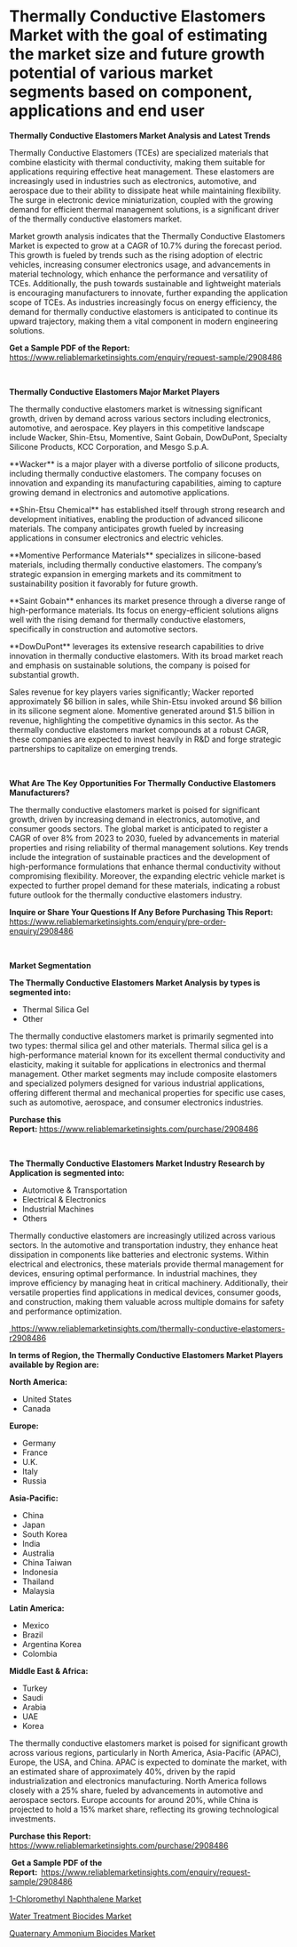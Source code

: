 <p><h1>Thermally Conductive Elastomers Market with the goal of estimating the market size and future growth potential of various market segments based on component, applications and end user</h1></p><p><strong>Thermally Conductive Elastomers Market Analysis and Latest Trends</strong></p>
<p><p>Thermally Conductive Elastomers (TCEs) are specialized materials that combine elasticity with thermal conductivity, making them suitable for applications requiring effective heat management. These elastomers are increasingly used in industries such as electronics, automotive, and aerospace due to their ability to dissipate heat while maintaining flexibility. The surge in electronic device miniaturization, coupled with the growing demand for efficient thermal management solutions, is a significant driver of the thermally conductive elastomers market.</p><p>Market growth analysis indicates that the Thermally Conductive Elastomers Market is expected to grow at a CAGR of 10.7% during the forecast period. This growth is fueled by trends such as the rising adoption of electric vehicles, increasing consumer electronics usage, and advancements in material technology, which enhance the performance and versatility of TCEs. Additionally, the push towards sustainable and lightweight materials is encouraging manufacturers to innovate, further expanding the application scope of TCEs. As industries increasingly focus on energy efficiency, the demand for thermally conductive elastomers is anticipated to continue its upward trajectory, making them a vital component in modern engineering solutions.</p></p>
<p><strong>Get a Sample PDF of the Report:&nbsp;</strong> <a href="https://www.reliablemarketinsights.com/enquiry/request-sample/2908486?utm_campaign=2214&utm_medium=2&utm_source=Github&utm_content=ia&utm_term=12032025&utm_id=thermally-conductive-elastomers">https://www.reliablemarketinsights.com/enquiry/request-sample/2908486</a></p>
<p>&nbsp;</p>
<p><strong>Thermally Conductive Elastomers Major Market Players</strong></p>
<p><p>The thermally conductive elastomers market is witnessing significant growth, driven by demand across various sectors including electronics, automotive, and aerospace. Key players in this competitive landscape include Wacker, Shin-Etsu, Momentive, Saint Gobain, DowDuPont, Specialty Silicone Products, KCC Corporation, and Mesgo S.p.A.</p><p>**Wacker** is a major player with a diverse portfolio of silicone products, including thermally conductive elastomers. The company focuses on innovation and expanding its manufacturing capabilities, aiming to capture growing demand in electronics and automotive applications.</p><p>**Shin-Etsu Chemical** has established itself through strong research and development initiatives, enabling the production of advanced silicone materials. The company anticipates growth fueled by increasing applications in consumer electronics and electric vehicles.</p><p>**Momentive Performance Materials** specializes in silicone-based materials, including thermally conductive elastomers. The company’s strategic expansion in emerging markets and its commitment to sustainability position it favorably for future growth.</p><p>**Saint Gobain** enhances its market presence through a diverse range of high-performance materials. Its focus on energy-efficient solutions aligns well with the rising demand for thermally conductive elastomers, specifically in construction and automotive sectors.</p><p>**DowDuPont** leverages its extensive research capabilities to drive innovation in thermally conductive elastomers. With its broad market reach and emphasis on sustainable solutions, the company is poised for substantial growth.</p><p>Sales revenue for key players varies significantly; Wacker reported approximately $6 billion in sales, while Shin-Etsu invoked around $6 billion in its silicone segment alone. Momentive generated around $1.5 billion in revenue, highlighting the competitive dynamics in this sector. As the thermally conductive elastomers market compounds at a robust CAGR, these companies are expected to invest heavily in R&D and forge strategic partnerships to capitalize on emerging trends.</p></p>
<p>&nbsp;</p>
<p><strong>What Are The Key Opportunities For Thermally Conductive Elastomers Manufacturers?</strong></p>
<p><p>The thermally conductive elastomers market is poised for significant growth, driven by increasing demand in electronics, automotive, and consumer goods sectors. The global market is anticipated to register a CAGR of over 8% from 2023 to 2030, fueled by advancements in material properties and rising reliability of thermal management solutions. Key trends include the integration of sustainable practices and the development of high-performance formulations that enhance thermal conductivity without compromising flexibility. Moreover, the expanding electric vehicle market is expected to further propel demand for these materials, indicating a robust future outlook for the thermally conductive elastomers industry.</p></p>
<p><strong>Inquire or Share Your Questions If Any Before Purchasing This Report:</strong> <a href="https://www.reliablemarketinsights.com/enquiry/pre-order-enquiry/2908486?utm_campaign=2214&utm_medium=2&utm_source=Github&utm_content=ia&utm_term=12032025&utm_id=thermally-conductive-elastomers">https://www.reliablemarketinsights.com/enquiry/pre-order-enquiry/2908486</a></p>
<p>&nbsp;</p>
<p><strong>Market Segmentation</strong></p>
<p><strong>The Thermally Conductive Elastomers Market Analysis by types is segmented into:</strong></p>
<p><ul><li>Thermal Silica Gel</li><li>Other</li></ul></p>
<p><p>The thermally conductive elastomers market is primarily segmented into two types: thermal silica gel and other materials. Thermal silica gel is a high-performance material known for its excellent thermal conductivity and elasticity, making it suitable for applications in electronics and thermal management. Other market segments may include composite elastomers and specialized polymers designed for various industrial applications, offering different thermal and mechanical properties for specific use cases, such as automotive, aerospace, and consumer electronics industries.</p></p>
<p><strong>Purchase this Report:&nbsp;</strong><a href="https://www.reliablemarketinsights.com/purchase/2908486?utm_campaign=2214&utm_medium=2&utm_source=Github&utm_content=ia&utm_term=12032025&utm_id=thermally-conductive-elastomers">https://www.reliablemarketinsights.com/purchase/2908486</a></p>
<p>&nbsp;</p>
<p><strong>The Thermally Conductive Elastomers Market Industry Research by Application is segmented into:</strong></p>
<p><ul><li>Automotive & Transportation</li><li>Electrical & Electronics</li><li>Industrial Machines</li><li>Others</li></ul></p>
<p><p>Thermally conductive elastomers are increasingly utilized across various sectors. In the automotive and transportation industry, they enhance heat dissipation in components like batteries and electronic systems. Within electrical and electronics, these materials provide thermal management for devices, ensuring optimal performance. In industrial machines, they improve efficiency by managing heat in critical machinery. Additionally, their versatile properties find applications in medical devices, consumer goods, and construction, making them valuable across multiple domains for safety and performance optimization.</p></p>
<p><a href="https://www.reliablemarketinsights.com/thermally-conductive-elastomers-r2908486?utm_campaign=2214&utm_medium=2&utm_source=Github&utm_content=ia&utm_term=12032025&utm_id=thermally-conductive-elastomers">&nbsp;https://www.reliablemarketinsights.com/thermally-conductive-elastomers-r2908486</a></p>
<p><strong>In terms of Region, the Thermally Conductive Elastomers Market Players available by Region are:</strong></p>
<p>
    <p> <strong> North America: </strong>
        <ul>
            <li>United States</li>
            <li>Canada</li>
        </ul>
        </p> 
    <p> <strong> Europe: </strong>
        <ul>
            <li>Germany</li>
            <li>France</li>
            <li>U.K.</li>
            <li>Italy</li>
            <li>Russia</li>
        </ul>
        </p> 
    <p> <strong> Asia-Pacific: </strong>
        <ul>
            <li>China</li>
            <li>Japan</li>
            <li>South Korea</li>
            <li>India</li>
            <li>Australia</li>
            <li>China Taiwan</li>
            <li>Indonesia</li>
            <li>Thailand</li>
            <li>Malaysia</li>
        </ul>
        </p> 
    <p> <strong> Latin America: </strong>
        <ul>
            <li>Mexico</li>
            <li>Brazil</li>
            <li>Argentina Korea</li>
            <li>Colombia</li>
        </ul>
        </p> 
    <p> <strong> Middle East & Africa: </strong>
        <ul>
            <li>Turkey</li>
            <li>Saudi</li>
            <li>Arabia</li>
            <li>UAE</li>
            <li>Korea</li>
        </ul>
    </p>
    </p>
<p><p>The thermally conductive elastomers market is poised for significant growth across various regions, particularly in North America, Asia-Pacific (APAC), Europe, the USA, and China. APAC is expected to dominate the market, with an estimated share of approximately 40%, driven by the rapid industrialization and electronics manufacturing. North America follows closely with a 25% share, fueled by advancements in automotive and aerospace sectors. Europe accounts for around 20%, while China is projected to hold a 15% market share, reflecting its growing technological investments.</p></p>
<p><strong>Purchase this Report: </strong><a href="https://www.reliablemarketinsights.com/purchase/2908486?utm_campaign=2214&utm_medium=2&utm_source=Github&utm_content=ia&utm_term=12032025&utm_id=thermally-conductive-elastomers">https://www.reliablemarketinsights.com/purchase/2908486</a></p>
<p>&nbsp;<strong>Get a Sample PDF of the Report:&nbsp;&nbsp;</strong><a href="https://www.reliablemarketinsights.com/enquiry/request-sample/2908486?utm_campaign=2214&utm_medium=2&utm_source=Github&utm_content=ia&utm_term=12032025&utm_id=thermally-conductive-elastomers">https://www.reliablemarketinsights.com/enquiry/request-sample/2908486</a></p>
<p><strong></strong></p>
<p><p><a href="https://github.com/edriceakeime/Market-Research-Report-List-1/blob/main/1-chloromethyl-naphthalene-market.md?utm_campaign=2214&utm_medium=2&utm_source=Github&utm_content=ia&utm_term=12032025&utm_id=thermally-conductive-elastomers">1-Chloromethyl Naphthalene Market</a></p><p><a href="https://github.com/kitkaeberz5z/Market-Research-Report-List-1/blob/main/water-treatment-biocides-market.md?utm_campaign=2214&utm_medium=2&utm_source=Github&utm_content=ia&utm_term=12032025&utm_id=thermally-conductive-elastomers">Water Treatment Biocides Market</a></p><p><a href="https://github.com/snelldimkeod/Market-Research-Report-List-1/blob/main/quaternary-ammonium-biocides-market.md?utm_campaign=2214&utm_medium=2&utm_source=Github&utm_content=ia&utm_term=12032025&utm_id=thermally-conductive-elastomers">Quaternary Ammonium Biocides Market</a></p></p>